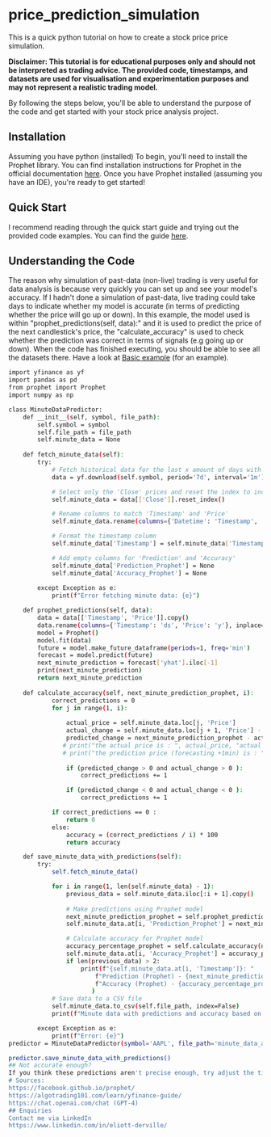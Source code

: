# price_prediction_simulation
This is a quick python tutorial on how to create a stock price price simulation.

**Disclaimer: This tutorial is for educational purposes only and should not be interpreted as trading advice. The provided code, timestamps, and datasets are used for visualisation and experimentation purposes and may not represent a realistic trading model.**

By following the steps below, you'll be able to understand the purpose of the code and get started with your stock price analysis project.

## Installation
Assuming you have python (installed)
To begin, you'll need to install the Prophet library. You can find installation instructions for Prophet in the official documentation [here](https://facebook.github.io/prophet/docs/installation.html#python).
Once you have Prophet installed (assuming you have an IDE), you're ready to get started!

## Quick Start
I recommend reading through the quick start guide and trying out the provided code examples. You can find the guide [here](https://facebook.github.io/prophet/docs/quick_start.html#python-api).

## Understanding the Code
The reason why simulation of past-data (non-live) trading is very useful for data analysis is because very quickly you can set up and see your model's accuracy.
If I hadn't done a simulation of past-data, live trading could take days to indicate whether my model is accurate (in terms of predicting whether the price will go up or down).
In this example, the model used is within "prophet_predictions(self, data):" and it is used to predict the price of the next candlestick's price, the "calculate_accuracy" is used to check whether the prediction was correct in terms of signals (e.g going up or down).
When the code has finished executing, you should be able to see all the datasets there.
Have a look at 
[Basic example](./example.ipynb) (for an example).
```bash
import yfinance as yf
import pandas as pd
from prophet import Prophet
import numpy as np

class MinuteDataPredictor:
    def __init__(self, symbol, file_path):
        self.symbol = symbol
        self.file_path = file_path
        self.minute_data = None
    
    def fetch_minute_data(self):
        try:
            # Fetch historical data for the last x amount of days with x amount of minute intervals
            data = yf.download(self.symbol, period='7d', interval='1m')

            # Select only the 'Close' prices and reset the index to include 'Timestamp'
            self.minute_data = data[['Close']].reset_index()

            # Rename columns to match 'Timestamp' and 'Price'
            self.minute_data.rename(columns={'Datetime': 'Timestamp', 'Close': 'Price'}, inplace=True)

            # Format the timestamp column
            self.minute_data['Timestamp'] = self.minute_data['Timestamp'].dt.strftime("%Y-%m-%d %H:%M:%S")

            # Add empty columns for 'Prediction' and 'Accuracy'
            self.minute_data['Prediction_Prophet'] = None
            self.minute_data['Accuracy_Prophet'] = None
        
        except Exception as e:
            print(f"Error fetching minute data: {e}")

    def prophet_predictions(self, data):
        data = data[['Timestamp', 'Price']].copy()
        data.rename(columns={'Timestamp': 'ds', 'Price': 'y'}, inplace=True)
        model = Prophet()
        model.fit(data)
        future = model.make_future_dataframe(periods=1, freq='min')
        forecast = model.predict(future)
        next_minute_prediction = forecast['yhat'].iloc[-1]
        print(next_minute_prediction)
        return next_minute_prediction
    
    def calculate_accuracy(self, next_minute_prediction_prophet, i):
            correct_predictions = 0
            for j in range(1, i):
                
                actual_price = self.minute_data.loc[j, 'Price']
                actual_change = self.minute_data.loc[j + 1, 'Price'] - actual_price
                predicted_change = next_minute_prediction_prophet - actual_price
               # print("the actual price is : ", actual_price, "actual change = ",actual_change)
               # print("the prediction price (forecasting +1min) is : ", next_minute_prediction_prophet, "predicted change = ",predicted_change)
                
                if (predicted_change > 0 and actual_change > 0 ):
                    correct_predictions += 1

                if (predicted_change < 0 and actual_change < 0 ):
                    correct_predictions += 1

            if correct_predictions == 0 :
                return 0
            else:
                accuracy = (correct_predictions / i) * 100
                return accuracy

    def save_minute_data_with_predictions(self):
        try:
            self.fetch_minute_data()

            for i in range(1, len(self.minute_data) - 1):
                previous_data = self.minute_data.iloc[:i + 1].copy()
                
                # Make predictions using Prophet model
                next_minute_prediction_prophet = self.prophet_predictions(previous_data)
                self.minute_data.at[i, 'Prediction_Prophet'] = next_minute_prediction_prophet

                # Calculate accuracy for Prophet model
                accuracy_percentage_prophet = self.calculate_accuracy(next_minute_prediction_prophet, i)
                self.minute_data.at[i, 'Accuracy_Prophet'] = accuracy_percentage_prophet
                if len(previous_data) > 2:
                    print(f"{self.minute_data.at[i, 'Timestamp']}: "
                        f"Prediction (Prophet) - {next_minute_prediction_prophet}, "
                        f"Accuracy (Prophet) - {accuracy_percentage_prophet}%, "
                       )
            # Save data to a CSV file
            self.minute_data.to_csv(self.file_path, index=False)
            print(f"Minute data with predictions and accuracy based on both models saved to {self.file_path}")

        except Exception as e:
            print(f"Error: {e}")
predictor = MinuteDataPredictor(symbol='AAPL', file_path='minute_data_aapl_with_prediction_oop.csv')

predictor.save_minute_data_with_predictions()
## Not accurate enough?
If you think these predictions aren't precise enough, try adjust the timestamp and dataset settings, add new models for your price predictions. 
# Sources:
https://facebook.github.io/prophet/
https://algotrading101.com/learn/yfinance-guide/
https://chat.openai.com/chat (GPT-4)
## Enquiries
Contact me via LinkedIn
https://www.linkedin.com/in/eliott-derville/
